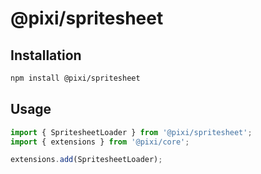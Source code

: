 # @pixi/spritesheet

## Installation

```bash
npm install @pixi/spritesheet
```

## Usage

```js
import { SpritesheetLoader } from '@pixi/spritesheet';
import { extensions } from '@pixi/core';

extensions.add(SpritesheetLoader);
```